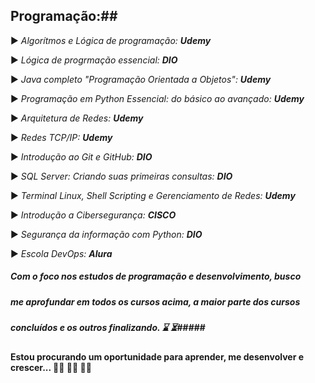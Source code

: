 ## Programação:##

:arrow_forward: _Algorítmos e Lógica de programação:_ _**Udemy**_

:arrow_forward: _Lógica de progrmação essencial:_ _**DIO**_

:arrow_forward:  _Java completo "Programação Orientada a Objetos":_ **_Udemy_** 

:arrow_forward: _Programação em Python Essencial: do básico ao avançado:_ _**Udemy**_

:arrow_forward: _Arquitetura de Redes:_ _**Udemy**_ 

:arrow_forward: _Redes TCP/IP:_ _**Udemy**_

:arrow_forward: _Introdução ao Git e GitHub:_ _**DIO**_

:arrow_forward: _SQL Server: Criando suas primeiras consultas:_ _**DIO**_

:arrow_forward: _Terminal Linux, Shell Scripting e Gerenciamento de Redes:_ _**Udemy**_

:arrow_forward: _Introdução a Cibersegurança:_ _**CISCO**_

:arrow_forward: _Segurança da informação com Python:_ _**DIO**_

:arrow_forward: _Escola DevOps:_ _**Alura**_



##### Com o foco nos estudos de programação e desenvolvimento, busco #####

##### me aprofundar em todos os cursos acima, a maior parte dos cursos #####

##### concluídos e os outros finalizando. :hourglass: :hourglass_flowing_sand:#####



#### Estou procurando um oportunidade para aprender, me desenvolver e crescer... :running_man: :running_man: :running_man:


